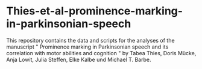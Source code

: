 # Thies-et-al-prominence-marking-in-parkinsonian-speech
This repository contains the data and scripts for the analyses of the manuscript " Prominence marking in Parkinsonian speech and its correlation with motor abilities and cognition " by Tabea Thies, Doris Mücke, Anja Lowit, Julia Steffen, Elke Kalbe und Michael T. Barbe. 
